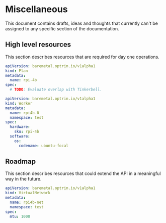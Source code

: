 # Miscellaneous

This document contains drafts, ideas and thoughts that currently can't be assigned to any specific section of the documentation.

## High level resources

This section describes resources that are required for day one operations.

```yaml
apiVersion: baremetal.optrin.io/v1alpha1
kind: Plan
metadata:
  name: rpi-4b
spec:
  # TODO: Evaluate overlap with Tinkerbell.
```

```yaml
apiVersion: baremetal.optrin.io/v1alpha1
kind: Worker
metadata:
  name: rpi4b-0
  namespace: test
spec:
  hardware:
    sku: rpi-4b
  software:
    os:
      codename: ubuntu-focal
```

## Roadmap

This section describes resources that could extend the API in a meaningful way in the future.

```yaml
apiVersion: baremetal.optrin.io/v1alpha1
kind: VirtualNetwork
metadata:
  name: rpi4b-net
  namespace: test
spec:
  mtu: 1000
```
